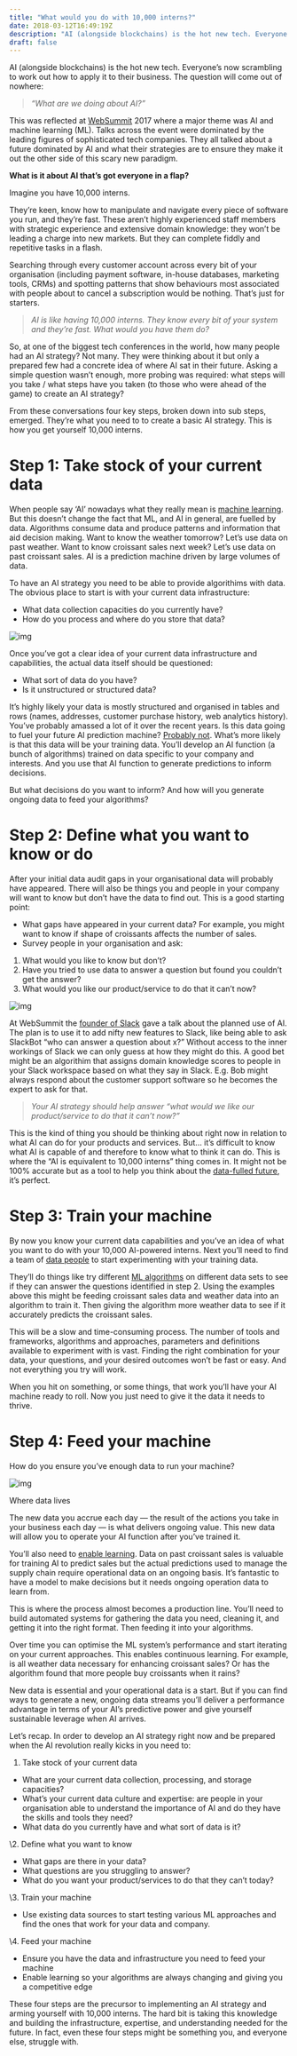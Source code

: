 ```yaml
---
title: "What would you do with 10,000 interns?"
date: 2018-03-12T16:49:19Z
description: "AI (alongside blockchains) is the hot new tech. Everyone’s now scrambling  to work out how to apply it to their business. The question will come  out of nowhere: What are we doing about AI?"
draft: false
---
```


AI (alongside blockchains) is the hot new tech. Everyone’s now scrambling  to work out how to apply it to their business. The question will come  out of nowhere:

> *“What are we doing about AI?”*

This was reflected at [WebSummit](https://websummit.com/)  2017 where a major theme was AI and machine learning (ML). Talks across  the event were dominated by the leading figures of sophisticated tech  companies. They all talked about a future dominated by AI and what their  strategies are to ensure they make it out the other side of this scary  new paradigm.

**What is it about AI that’s got everyone in a flap?**

Imagine you have 10,000 interns.

They’re  keen, know how to manipulate and navigate every piece of software you  run, and they’re fast. These aren’t highly experienced staff members  with strategic experience and extensive domain knowledge: they won’t be  leading a charge into new markets. But they can complete fiddly and  repetitive tasks in a flash.

Searching  through every customer account across every bit of your organisation  (including payment software, in-house databases, marketing tools, CRMs)  and spotting patterns that show behaviours most associated with people  about to cancel a subscription would be nothing. That’s just for  starters.

> *AI is like having 10,000 interns. They know every bit of your system and they’re fast. What would you have them do?*

So,  at one of the biggest tech conferences in the world, how many people  had an AI strategy? Not many. They were thinking about it but only a  prepared few had a concrete idea of where AI sat in their future. Asking  a simple question wasn’t enough, more probing was required: what steps  will you take / what steps have you taken (to those who were ahead of  the game) to create an AI strategy?

From  these conversations four key steps, broken down into sub steps,  emerged. They’re what you need to to create a basic AI strategy. This is  how you get yourself 10,000 interns.

# Step 1: Take stock of your current data

When people say ‘AI’ nowadays what they really mean is [machine learning](https://en.wikipedia.org/wiki/Machine_learning).  But this doesn’t change the fact that ML, and AI in general, are  fuelled by data. Algorithms consume data and produce patterns and  information that aid decision making. Want to know the weather tomorrow?  Let’s use data on past weather. Want to know croissant sales next week?  Let’s use data on past croissant sales. AI is a prediction machine  driven by large volumes of data.

To  have an AI strategy you need to be able to provide algorithims with  data. The obvious place to start is with your current data  infrastructure:

- What data collection capacities do you currently have?
- How do you process and where do you store that data?

![img](https://miro.medium.com/max/60/0*wR5QCc6n5DObZe-D.jpg?q=20)



Once you’ve got a clear idea of your current data infrastructure and capabilities, the actual data itself should be questioned:

- What sort of data do you have?
- Is it unstructured or structured data?

It’s  highly likely your data is mostly structured and organised in tables  and rows (names, addresses, customer purchase history, web analytics  history). You’ve probably amassed a lot of it over the recent years. Is  this data going to fuel your future AI prediction machine? [Probably not](https://hbr.org/2018/01/is-your-companys-data-actually-valuable-in-the-ai-era).  What’s more likely is that this data will be your training data. You’ll  develop an AI function (a bunch of algorithms) trained on data specific  to your company and interests. And you use that AI function to generate  predictions to inform decisions.

But what decisions do you want to inform? And how will you generate ongoing data to feed your algorithms?

# Step 2: Define what you want to know or do

After  your initial data audit gaps in your organisational data will probably  have appeared. There will also be things you and people in your company  will want to know but don’t have the data to find out. This is a good  starting point:

- What  gaps have appeared in your current data? For example, you might want to  know if shape of croissants affects the number of sales.
- Survey people in your organisation and ask:

1. What would you like to know but don’t?
2. Have you tried to use data to answer a question but found you couldn’t get the answer?
3. What would you like our product/service to do that it can’t now?

![img](https://miro.medium.com/max/60/0*uhSM8JkyevuM6V1H.jpg?q=20)



At WebSummit the [founder of Slack](https://en.wikipedia.org/wiki/Stewart_Butterfield)  gave a talk about the planned use of AI. The plan is to use it to add  nifty new features to Slack, like being able to ask SlackBot “who can  answer a question about x?” Without access to the inner workings of  Slack we can only guess at how they might do this. A good bet might be  an algorithim that assigns domain knowledge scores to people in your  Slack workspace based on what they say in Slack. E.g. Bob might always  respond about the customer support software so he becomes the expert to  ask for that.

> *Your AI strategy should help answer “what would we like our product/service to do that it can’t now?”*

This  is the kind of thing you should be thinking about right now in relation  to what AI can do for your products and services. But… it’s difficult  to know what AI is capable of and therefore to know what to think it can  do. This is where the “AI is equivalent to 10,000 interns” thing comes  in. It might not be 100% accurate but as a tool to help you think about  the [data-fulled future](https://medium.com/initialcommit/data-the-resource-that-will-power-the-ai-future-21eafbb415da), it’s perfect.

# Step 3: Train your machine

By  now you know your current data capabilities and you’ve an idea of what  you want to do with your 10,000 AI-powered interns. Next you’ll need to  find a team of [data people](http://weared4.com/) to start experimenting with your training data.

They’ll do things like try different [ML algorithms](https://en.wikipedia.org/wiki/Outline_of_machine_learning#Machine_learning_algorithms)  on different data sets to see if they can answer the questions  identified in step 2. Using the examples above this might be feeding  croissant sales data and weather data into an algorithm to train it.  Then giving the algorithm more weather data to see if it accurately  predicts the croissant sales.

This  will be a slow and time-consuming process. The number of tools and  frameworks, algorithms and approaches, parameters and definitions  available to experiment with is vast. Finding the right combination for  your data, your questions, and your desired outcomes won’t be fast or  easy. And not everything you try will work.

When  you hit on something, or some things, that work you’ll have your AI  machine ready to roll. Now you just need to give it the data it needs to  thrive.

# Step 4: Feed your machine

How do you ensure you’ve enough data to run your machine?

![img](https://miro.medium.com/max/60/0*gpDoFFCzuAjbIbzV.jpg?q=20)



Where data lives

The  new data you accrue each day — the result of the actions you take in  your business each day — is what delivers ongoing value. This new data  will allow you to operate your AI function after you’ve trained it.

You’ll also need to [enable learning](https://hbr.org/2017/02/ai-is-going-to-change-the-8020-rule).  Data on past croissant sales is valuable for training AI to predict  sales but the actual predictions used to manage the supply chain require  operational data on an ongoing basis. It’s fantastic to have a model to  make decisions but it needs ongoing operation data to learn from.

This  is where the process almost becomes a production line. You’ll need to  build automated systems for gathering the data you need, cleaning it,  and getting it into the right format. Then feeding it into your  algorithms.

Over  time you can optimise the ML system’s performance and start iterating  on your current approaches. This enables continuous learning. For  example, is all weather data necessary for enhancing croissant sales? Or  has the algorithm found that more people buy croissants when it rains?

New  data is essential and your operational data is a start. But if you can  find ways to generate a new, ongoing data streams you’ll deliver a  performance advantage in terms of your AI’s predictive power and give  yourself sustainable leverage when AI arrives.

Let’s recap. In order to develop an AI strategy right now and be prepared when the AI revolution really kicks in you need to:

1. Take stock of your current data

- What are your current data collection, processing, and storage capacities?
- What’s  your current data culture and expertise: are people in your  organisation able to understand the importance of AI and do they have  the skills and tools they need?
- What data do you currently have and what sort of data is it?

\2. Define what you want to know

- What gaps are there in your data?
- What questions are you struggling to answer?
- What do you want your product/services to do that they can’t today?

\3. Train your machine

- Use existing data sources to start testing various ML approaches and find the ones that work for your data and company.

\4. Feed your machine

- Ensure you have the data and infrastructure you need to feed your machine
- Enable learning so your algorithms are always changing and giving you a competitive edge

These  four steps are the precursor to implementing an AI strategy and arming  yourself with 10,000 interns. The hard bit is taking this knowledge and  building the infrastructure, expertise, and understanding needed for the  future. In fact, even these four steps might be something you, and  everyone else, struggle with.